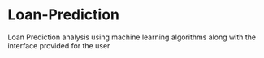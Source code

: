 # Loan-Prediction
Loan Prediction analysis using machine learning algorithms along with the interface provided for the user
